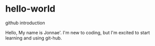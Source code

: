 # hello-world
github introduction

Hello, 
My name is Jonnae'. I'm new to coding, but I'm excited to start learning and using git-hub. 
